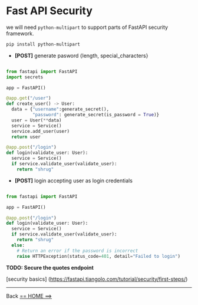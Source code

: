 # Fast API Security

we will need `python-multipart` to support parts of FastAPI security framework.
```bash
pip install python-multipart
```

- **[POST]** generate pasword {length, special_characters}

```python

from fastapi import FastAPI
import secrets

app = FastAPI()

@app.get("/user")
def create_user() -> User:
  data = {"username":generate_secret(),
          "password": generate_secret(is_password = True)}
  user = User(**data)
  service = Service()
  service.add_user(user)
  return user

@app.post("/login")
def login(validate_user: User):
  service = Service()
  if service.validate_user(validate_user):
    return "shrug"
```

- **[POST]** login accepting user as login credentials

```python

from fastapi import FastAPI

app = FastAPI()

@app.post("/login")
def login(validate_user: User):
  service = Service()
  if service.validate_user(validate_user):
    return "shrug"
  else:
    # Return an error if the password is incorrect
    raise HTTPException(status_code=401, detail="Failed to login")
```

**TODO: Secure the quotes endpoint** 

[security basics] (https://fastapi.tiangolo.com/tutorial/security/first-steps/)

---

Back [== HOME ==>](../README.md)